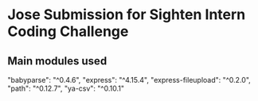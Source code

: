 # Jose Submission for Sighten Intern Coding Challenge
## Main modules used
"babyparse": "^0.4.6",
"express": "^4.15.4",
"express-fileupload": "^0.2.0",
"path": "^0.12.7",
"ya-csv": "^0.10.1"
